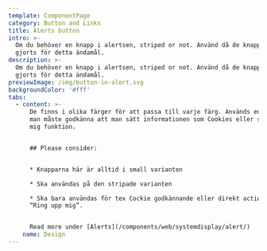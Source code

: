 ```yaml
---
template: ComponentPage
category: Button and Links
title: Alerts button
intro: >-
  Om du behöver en knapp i alertsen, striped or not. Använd då de knappar som
  gjorts för detta ändamål. 
description: >-
  Om du behöver en knapp i alertsen, striped or not. Använd då de knappar som
  gjorts för detta ändamål. 
previewImage: /img/button-in-alert.svg
backgroundColor: '#fff'
tabs:
  - content: >-
      De finns i olika färger för att passa till varje färg. Används endast då
      man måste godkänna att man sätt informationen som Cookies eller som Ring
      mig funktion. 


      ## Please consider:


      * Knapparna här är alltid i small varianten

      * Ska användas på den stripade varianten

      * Ska bara användas för tex Cockie godkännande eller direkt action som
      “Ring upp mig”.


      Read more under [Alerts](/components/web/systemdisplay/alert/)
    name: Design
---
```


